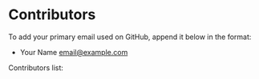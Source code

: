 # Contributors
To add your primary email used on GitHub, append it below in the format:
- Your Name <email@example.com>

Contributors list: 
